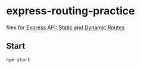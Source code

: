 # express-routing-practice

files for[ Express API: Static and Dynamic Routes](https://dev.to/reiallenramos/create-an-express-api-static-and-dynamic-routes-33lb)

## Start
`npm start`
